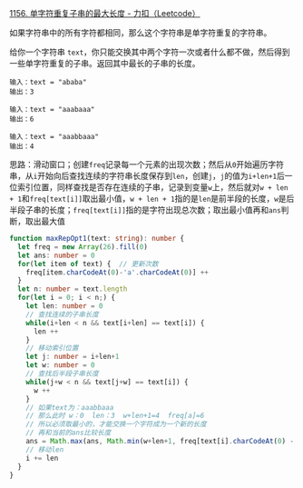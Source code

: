 [1156. 单字符重复子串的最大长度 - 力扣（Leetcode）](https://leetcode.cn/problems/swap-for-longest-repeated-character-substring/description/)

如果字符串中的所有字符都相同，那么这个字符串是单字符重复的字符串。

给你一个字符串 `text`，你只能交换其中两个字符一次或者什么都不做，然后得到一些单字符重复的子串。返回其中最长的子串的长度。

```
输入：text = "ababa"
输出：3

输入：text = "aaabaaa"
输出：6

输入：text = "aaabbaaa"
输出：4
```

思路：滑动窗口；创建`freq`记录每一个元素的出现次数；然后从`0`开始遍历字符串，从`i`开始向后查找连续的字符串长度保存到`len`，创建`j`，`j`的值为`i+len+1`后一位索引位置，同样查找是否存在连续的子串，记录到变量`w`上，然后就对`w + len + 1`和`freq[text[i]]`取出最小值，`w + len + 1`指的是`len`是前半段的长度，`w`是后半段子串的长度；`freq[text[i]]`指的是字符出现总次数；取出最小值再和`ans`判断，取出最大值

```typescript
function maxRepOpt1(text: string): number {
  let freq = new Array(26).fill(0)
  let ans: number = 0
  for(let item of text) {  // 更新次数
    freq[item.charCodeAt(0)-'a'.charCodeAt(0)] ++
  }
  let n: number = text.length
  for(let i = 0; i < n;) {
    let len: number = 0
    // 查找连续的子串长度
    while(i+len < n && text[i+len] == text[i]) {
      len ++
    }
    // 移动索引位置
    let j: number = i+len+1
    let w: number = 0
    // 查找后半段子串长度
    while(j+w < n && text[j+w] == text[i]) {
      w ++
    }
    // 如果text为：aaabbaaa
    // 那么此时 w：0  len：3  w+len+1=4  freq[a]=6
    // 所以必须取最小的，才能交换一个字符成为一个新的长度
    // 再和当前的ans比较长度
    ans = Math.max(ans, Math.min(w+len+1, freq[text[i].charCodeAt(0) - 'a'.charCodeAt(0)]))
    // 移动len
    i += len
  }
}
```

